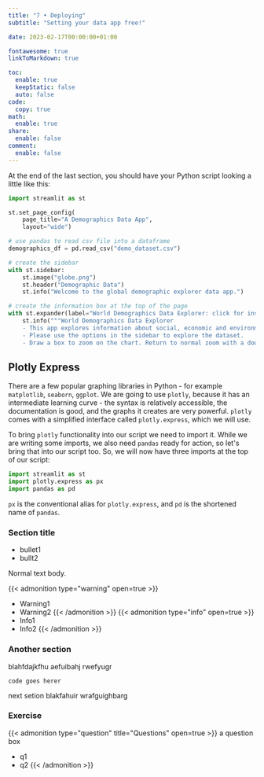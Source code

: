```yaml
---
title: "7 • Deploying"
subtitle: "Setting your data app free!"

date: 2023-02-17T00:00:00+01:00

fontawesome: true
linkToMarkdown: true

toc:
  enable: true
  keepStatic: false
  auto: false
code:
  copy: true
math:
  enable: true
share:
  enable: false
comment:
  enable: false
---
```


At the end of the last section, you should have your Python script looking a little like this:
```Python
import streamlit as st

st.set_page_config(
    page_title="A Demographics Data App",
    layout="wide")

# use pandas to read csv file into a dataframe
demographics_df = pd.read_csv("demo_dataset.csv")

# create the sidebar
with st.sidebar:
    st.image("globe.png")
    st.header("Demographic Data")
    st.info("Welcome to the global demographic explorer data app.")

# create the information box at the top of the page
with st.expander(label="World Demographics Data Explorer: click for instructions"):
    st.info("""World Demographics Data Explorer
    - This app explores information about social, economic and environmental development at local, national and global levels.
    - Please use the options in the sidebar to explore the dataset.
    - Draw a box to zoom on the chart. Return to normal zoom with a double-click, or click the "autoscale" button.""")
```

## Plotly Express
There are a few popular graphing libraries in Python - for example `matplotlib`, `seaborn`, `ggplot`. We are going to use `plotly`, because it has an intermediate learning curve - the syntax is relatively accessible, the documentation is good, and the graphs it creates are very powerful. `plotly` comes with a simplified interface called `plotly.express`, which we will use.

To bring `plotly` functionality into our script we need to import it. While we are writing some imports, we also need `pandas` ready for action, so let's bring that into our script too. So, we will now have three imports at the top of our script:
```Python
import streamlit as st
import plotly.express as px
import pandas as pd
```
`px` is the conventional alias for `plotly.express`, and `pd` is the shortened name of `pandas`.


### Section title
* bullet1
* bullt2

Normal text body.

{{< admonition type="warning" open=true >}}
- Warning1
- Warning2
{{< /admonition >}}
{{< admonition type="info" open=true >}}
- Info1
- Info2
{{< /admonition >}}

### Another section
blahfdajkfhu aefuibahj rwefyugr

```
code goes herer
```
next setion blakfahuir wrafguighbarg

### Exercise
{{< admonition type="question" title="Questions" open=true >}}
a question box
- q1
- q2
{{< /admonition >}}
